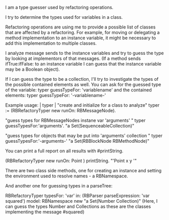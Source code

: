 I am a type guesser used by refactoring operations.

I try to determine the types used for variables in a class.

Refactoring operations are using me to provide a possible list of classes that are affected by a refactoring. 
For example, for moving or delegating a method implementation to an instance variable, it might be necessary to add this implementation to multiple classes.

I analyze message sends to the instance variables and try to guess the type by looking at implementors of that messages. 
(If a method sends ifTrue:ifFalse: to an instance variable I can guess that the instance variable may be a Boolean object).

If I can guess the type to be a collection, I'll try to investigate the types of the possible contained elements as well.
You can ask for the guessed type of the variable: 
typer guessTypeFor: 'variablename'
and the contained elements: 
typer guessTypeFor: '-variablename-'

Example usage: 
| typer |
"create and initialize for a class to analyze"
typer := (RBRefactoryTyper new runOn: RBMessageNode).

"guess types for RBMessageNodes instane var 'arguments' "
typer  guessTypesFor:'arguments'.  "a Set(SequenceableCollection)"

"guess types for objects that may be put  into  'arguments' collection "
typer  guessTypesFor:'-arguments-' "a Set(RBBlockNode RBMethodNode)"


You can print a full report on all results with #printString.

(RBRefactoryTyper new runOn: Point ) printString.
"'Point
	x	<Integer>
	y	<Integer>
'"

There are two class side methods, one for creating an instance and setting the environment used to resolve names - a RBNamespace.

And another one for guessing types in a parseTree:

RBRefactoryTyper typesFor: 'var' in: (RBParser parseExpression: 'var squared') model: RBNamespace new "a Set(Number Collection)"
(Here, I can guess the types Number and Collections as these are the classes implementing the message #squared)

